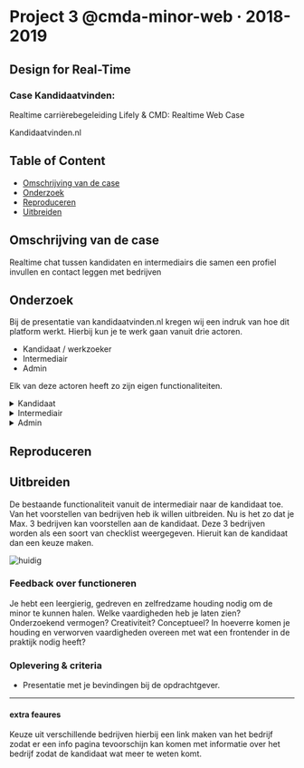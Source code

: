 # Project 3 @cmda-minor-web · 2018-2019

## Design for Real-Time
### Case Kandidaatvinden:
Realtime carrièrebegeleiding
Lifely & CMD: Realtime Web Case

Kandidaatvinden.nl

## Table of Content
- [Omschrijving van de case](omschrijvingvandecase)
- [Onderzoek](onderzoek)
- [Reproduceren](reproduceren)
- [Uitbreiden](uitbreiden)

## Omschrijving van de case
Realtime chat tussen kandidaten en intermediairs die samen een profiel invullen en contact leggen met bedrijven

## Onderzoek
Bij de presentatie van kandidaatvinden.nl kregen wij een indruk van hoe dit platform werkt. Hierbij kun je te werk gaan vanuit drie actoren.

- Kandidaat / werkzoeker
- Intermediair
- Admin


Elk van deze actoren heeft zo zijn eigen functionaliteiten.

<details><summary>Kandidaat</summary>
<p>
- een overzicht zien van relevante bedrijven.
- Initieren van een chat.
- Beantwoorden van vragen en het invullen van een formulier.
</p>
</details>

<details><summary>Intermediair</summary>
<p>
- Chat overzicht
- Profiel invullen
- Chatten
- Rijkere chat interacties
</p>
</details>

<details><summary>Admin</summary>
<p>
- Beheren van intermediairs
- Beheren van gebruikers
- Beheren van data / kenmerken
</p>
</details>

## Reproduceren


## Uitbreiden

De bestaande functionaliteit vanuit de intermediair naar de kandidaat toe. Van het voorstellen van bedrijven heb ik willen uitbreiden. Nu is het zo dat je Max. 3 bedrijven kan voorstellen aan de kandidaat. Deze 3 bedrijven worden als een soort van checklist weergegeven. Hieruit kan de kandidaat dan een keuze maken.

![huidig](ahhahaha)

### Feedback over functioneren
Je hebt een leergierig, gedreven en zelfredzame houding nodig om de minor te kunnen halen. Welke vaardigheden heb je laten zien? Onderzoekend vermogen? Creativiteit? Conceptueel? In hoeverre komen je houding en verworven vaardigheden overeen met wat een frontender in de praktijk nodig heeft?


### Oplevering & criteria
- Presentatie met je bevindingen bij de opdrachtgever.

---
#### extra feaures

Keuze uit verschillende bedrijven hierbij een link maken van het bedrijf zodat er een info pagina tevoorschijn kan komen met informatie over het bedrijf zodat de kandidaat wat meer te weten komt.
